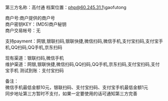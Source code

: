 第三方名称：高付通 
档案位置：php@60.245.31.1\gaofutong
 
商户号:商户提供的商户号  
商户密钥KEY：(MD5)商户秘钥  
商户交易帐号：无  
 
支持payment：网银,银联扫码,银联快捷,微信扫码,微信手机,支付宝扫码,支付宝手机,QQ扫码,QQ手机,京东扫码
 
现有渠道：银联扫码,微信手机  
维护渠道：网银,银联快捷,微信扫码,QQ扫码,QQ手机,京东扫码,支付宝扫码,支付宝手机 
测试到账：支付宝扫码  
 
备注：  
微信手机最低金额10元，银联扫码、支付宝扫码、支付宝手机最低金额1元  
同步地址第三方暂时不支付，如果一定要使用的话可通知第三方完善  

